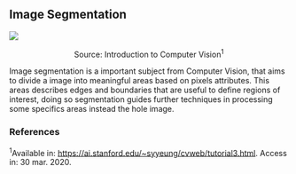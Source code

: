 ## Image Segmentation

![](https://ai.stanford.edu/~syyeung/cvweb/Pictures3/segmentation.png)
<p align="center">Source: Introduction to Computer Vision<sup>1</sup> </p>

Image segmentation is a important subject from Computer Vision, that aims to divide a image into meaningful areas based
on pixels attributes. This areas describes edges and boundaries that are useful to define regions of interest, doing so
segmentation guides further techniques in processing some specifics areas instead the hole image.

### References

<sup>1</sup>Available in: <https://ai.stanford.edu/~syyeung/cvweb/tutorial3.html>. Access in: 30 mar. 2020.

